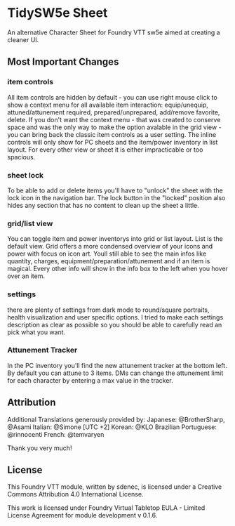 # TidySW5e Sheet

An alternative Character Sheet for Foundry VTT sw5e aimed at creating a cleaner UI.

## Most Important Changes

### item controls

All item controls are hidden by default - you can use right mouse click to show a context menu for all available item interaction: equip/unequip, attuned/attunement required, prepared/unprepared, add/remove favorite, delete. If you don't want the context menu - that was created to conserve space and was the only way to make the option avalable in the grid view - you can bring back the classic item controls as a user setting. The inline controls will only show for PC sheets and the item/power inventory in list layout. For every other view or sheet it is either impracticable or too spacious.

### sheet lock

To be able to add or delete items you'll have to "unlock" the sheet with the lock icon in the navigation bar.
The lock button in the "locked" position also hides any section that has no content to clean up the sheet a little.

### grid/list view

You can toggle item and power inventorys into grid or list layout. List is the default view. Grid offers a more condensed overview of your icons and power with focus on icon art. Youll still able to see the main infos like quantity, charges, equipment/preparation/attunement and if an item is magical. Every other info will show in the info box to the left when you hover over an item.

### settings

there are plenty of settings from dark mode to round/square portraits, health visualization and user specific options.
I tried to make each settings description as clear as possible so you should be able to carefully read an pick what you want.

### Attunement Tracker

In the PC inventory you'll find the new attunement tracker at the bottom left. By default you can attune to 3 items. DMs can change the attunement limit for each character by entering a max value in the tracker.

## Attribution

Additional Translations generously provided by:
Japanese: @BrotherSharp, @Asami
Italian: @Simone [UTC +2]
Korean: @KLO
Brazilian Portuguese: @rinnocenti
French: @temvaryen

Thank you very much!

## License

This Foundry VTT module, written by sdenec, is licensed under a Creative Commons Attribution 4.0 International License.

This work is licensed under Foundry Virtual Tabletop EULA - Limited License Agreement for module development v 0.1.6.
